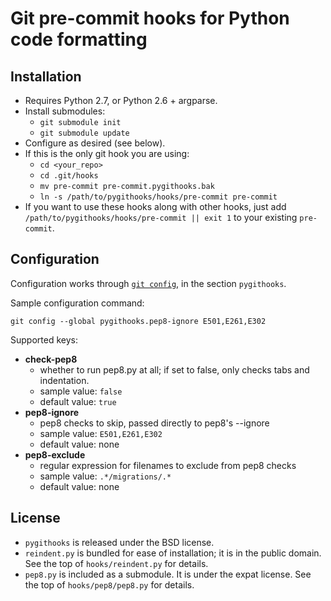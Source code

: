 Git pre-commit hooks for Python code formatting
===============================================

Installation
------------

* Requires Python 2.7, or Python 2.6 + argparse.
* Install submodules:
  + `git submodule init`
  + `git submodule update`
* Configure as desired (see below).
* If this is the only git hook you are using:
  + `cd <your_repo>`
  + `cd .git/hooks`
  + `mv pre-commit pre-commit.pygithooks.bak`
  + `ln -s /path/to/pygithooks/hooks/pre-commit pre-commit`
* If you want to use these hooks along with other hooks, just add `/path/to/pygithooks/hooks/pre-commit || exit 1` to your existing `pre-commit`.

Configuration
-------------

Configuration works through [`git config`](http://www.kernel.org/pub/software/scm/git/docs/git-config.html), in the section `pygithooks`.

Sample configuration command:

    git config --global pygithooks.pep8-ignore E501,E261,E302

Supported keys:

* **check-pep8**
  + whether to run pep8.py at all; if set to false, only checks tabs and indentation.
  + sample value: `false`
  + default value: `true`
* **pep8-ignore**
  + pep8 checks to skip, passed directly to pep8's --ignore
  + sample value: `E501,E261,E302`
  + default value: none
* **pep8-exclude**
  + regular expression for filenames to exclude from pep8 checks
  + sample value: `.*/migrations/.*`
  + default value: none

License
-------

* `pygithooks` is released under the BSD license.
* `reindent.py` is bundled for ease of installation; it is in the public domain. See the top of `hooks/reindent.py` for details.
* `pep8.py` is included as a submodule. It is under the expat license. See the top of `hooks/pep8/pep8.py` for details.
